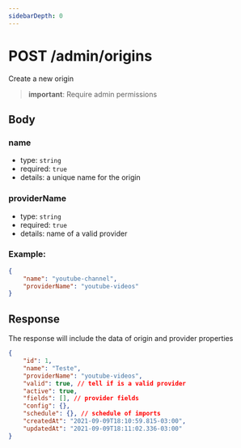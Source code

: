 ```yaml
---
sidebarDepth: 0
---
```


# POST /admin/origins

Create a new origin

> **important**: Require admin permissions

## Body

### name

-   type: `string`
-   required: `true`
-   details: a unique name for the origin

### providerName

-   type: `string`
-   required: `true`
-   details: name of a valid provider

### Example:

```json
{
    "name": "youtube-channel",
    "providerName": "youtube-videos"
}
```

## Response

The response will include the data of origin and provider properties

```json
{
    "id": 1,
    "name": "Teste",
    "providerName": "youtube-videos",
    "valid": true, // tell if is a valid provider
    "active": true,
    "fields": [], // provider fields
    "config": {},
    "schedule": {}, // schedule of imports
    "createdAt": "2021-09-09T18:10:59.815-03:00",
    "updatedAt": "2021-09-09T18:11:02.336-03:00"
}
```
